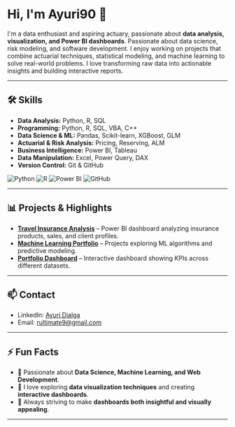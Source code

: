 # Hi, I'm Ayuri90 👋

I'm a data enthusiast and aspiring actuary, passionate about **data analysis, visualization, and Power BI dashboards**.
Passionate about data science, risk modeling, and software development. I enjoy working on projects that combine actuarial techniques, statistical modeling, and machine learning to solve real-world problems.
I love transforming raw data into actionable insights and building interactive reports.

---

## 🛠 Skills

- **Data Analysis:** Python, R, SQL
- **Programming:** Python, R, SQL, VBA, C++
- **Data Science & ML:** Pandas, Scikit-learn, XGBoost, GLM
- **Actuarial & Risk Analysis:** Pricing, Reserving, ALM  
- **Business Intelligence:** Power BI, Tableau  
- **Data Manipulation:** Excel, Power Query, DAX  
- **Version Control:** Git & GitHub  

![Python](https://img.shields.io/badge/Python-3776AB?style=flat&logo=python&logoColor=white)
![R](https://img.shields.io/badge/R-276DC3?style=flat&logo=r&logoColor=white)
![Power BI](https://img.shields.io/badge/Power%20BI-F2C80F?style=flat&logo=power-bi&logoColor=white)
![GitHub](https://img.shields.io/badge/GitHub-181717?style=flat&logo=github&logoColor=white)

---

## 📊 Projects & Highlights

- [**Travel Insurance Analysis**](https://github.com/ayuridialga/travel-insurance-analysis) – Power BI dashboard analyzing insurance products, sales, and client profiles.  
- [**Machine Learning Portfolio**](https://github.com/ayuridialga/ml-portfolio) – Projects exploring ML algorithms and predictive modeling.  
- [**Portfolio Dashboard**](https://github.com/ayuridialga/portfolio-dashboard) – Interactive dashboard showing KPIs across different datasets.

---

## 📫 Contact

- LinkedIn: [Ayuri Dialga]([https://www.linkedin.com/in/ayuridialga](https://www.linkedin.com/in/frege-meli-kouyem-b81805210))  
- Email: rultimate9@gmail.com  

---

## ⚡ Fun Facts

- 🚀 Passionate about **Data Science, Machine Learning, and Web Development**.  
- 🎯 I love exploring **data visualization techniques** and creating **interactive dashboards**.  
- 🎨 Always striving to make **dashboards both insightful and visually appealing**.  

---

<!--
## 📈 GitHub Stats

![Ayuri's GitHub stats](https://github-readme-stats.vercel.app/api?username=ayuridialga&show_icons=true&theme=radical)
![Top Langs](https://github-readme-stats.vercel.app/api/top-langs/?username=ayuridialga&layout=compact&theme=radical)
-->
